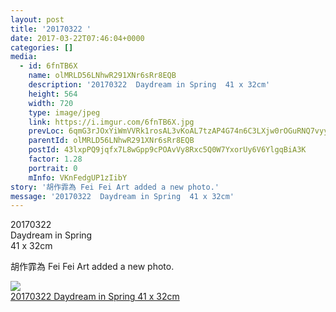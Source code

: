 ```yaml
---
layout: post
title: '20170322 ' 
date: 2017-03-22T07:46:04+0000 
categories: [] 
media:
  - id: 6fnTB6X
    name: olMRLD56LNhwR291XNr6sRr8EQB
    description: '20170322  Daydream in Spring  41 x 32cm'   
    height: 564
    width: 720
    type: image/jpeg
    link: https://i.imgur.com/6fnTB6X.jpg
    prevLoc: 6qmG3rJOxYiWmVVRk1rosAL3vKoAL7tzAP4G74n6C3LXjw0rOGuRNQ7vyyGEIO9yM67Lq7UqBl9lDZx8h8MAzgXLDwIPWWEOOwwzCvWEoqXBP6Hmw4wNyVOGtvKVZM2AG2CQYv94gMpXsMYn2MJnG7iPYgxxPA8RiYnNGL0Wjju40qL4YgkWS5B9Z2L7rgIyJG86v477sjB0mzMR2gH1l23o0XDqFXgn0Gov4xiALLYPAyvzfnjz3VmPQLSBN0GNo79gi9o2
    parentId: olMRLD56LNhwR291XNr6sRr8EQB
    postId: 43lxpPQ9jqfx7L8wGpp9cPOAvVy8Rxc5Q0W7YxorUy6V6YlgqBiA3K
    factor: 1.28
    portrait: 0
    mInfo: VKnFedgUP1zIibY
story: '胡作霏為 Fei Fei Art added a new photo.'  
message: '20170322  Daydream in Spring  41 x 32cm'  
---
```


20170322  
Daydream in Spring  
41 x 32cm
 
 
[//]: #story:
胡作霏為 Fei Fei Art added a new photo.


[//]: #media:  
<a href="https://i.imgur.com/6fnTB6X.jpg"><img class="postImage" src="https://i.imgur.com/6fnTB6Xh.jpg" />  
20170322
Daydream in Spring
41 x 32cm  
 </a>   
